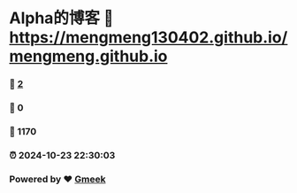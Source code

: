 # Alpha的博客 :link: https://mengmeng130402.github.io/mengmeng.github.io 
### :page_facing_up: [2](https://mengmeng130402.github.io/mengmeng.github.io/tag.html) 
### :speech_balloon: 0 
### :hibiscus: 1170 
### :alarm_clock: 2024-10-23 22:30:03 
### Powered by :heart: [Gmeek](https://github.com/Meekdai/Gmeek)
